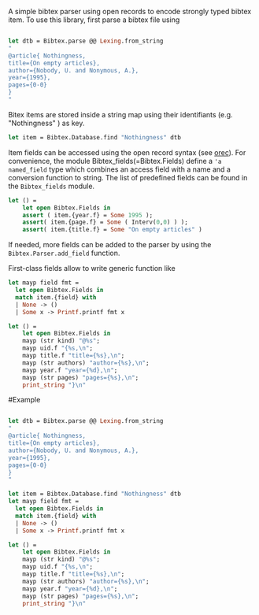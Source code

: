 A simple bibtex parser using open records to encode strongly typed bibtex item.
To use this library, first parse a bibtex file using 

```Ocaml

let dtb = Bibtex.parse @@ Lexing.from_string
"
@article{ Nothingness,
title={On empty articles},
author={Nobody, U. and Nonymous, A.},
year={1995},
pages={0-0}
}
"
```
Bitex items are stored inside a string map using their identifiants
(e.g. "Nothingness" ) as key. 
```Ocaml
let item = Bibtex.Database.find "Nothingness" dtb
```

Item fields can be accessed using the open record syntax (see [orec](https://github.com/Octachron/orec)). For convenience, the module Bibtex_fields(=Bibtex.Fields) define a `'a named_field` type which combines an access field with a name and a conversion function to string. The list of predefined fields can be found in the `Bibtex_fields` module.   

```Ocaml
let () =
    let open Bibtex.Fields in
    assert ( item.{year.f} = Some 1995 );
    assert( item.{page.f} = Some ( Interv(0,0) ) );
    assert( item.{title.f} = Some "On empty articles" )

```

If needed, more fields can be added to the parser by using the `Bibtex.Parser.add_field` function. 

First-class fields allow to write generic function like
```Ocaml
let mayp field fmt =
  let open Bibtex.Fields in
  match item.{field} with
  | None -> ()
  | Some x -> Printf.printf fmt x  

let () =
    let open Bibtex.Fields in
    mayp (str kind) "@%s";
    mayp uid.f "{%s,\n";
    mayp title.f "title={%s},\n";
    mayp (str authors) "author={%s},\n";
    mayp year.f "year={%d},\n";
    mayp (str pages) "pages={%s},\n";
    print_string "}\n"

```



#Example
```Ocaml

let dtb = Bibtex.parse @@ Lexing.from_string
"
@article{ Nothingness,
title={On empty articles},
author={Nobody, U. and Nonymous, A.},
year={1995},
pages={0-0}
}
"

let item = Bibtex.Database.find "Nothingness" dtb
let mayp field fmt =
  let open Bibtex.Fields in
  match item.{field} with
  | None -> ()
  | Some x -> Printf.printf fmt x  

let () =
    let open Bibtex.Fields in
    mayp (str kind) "@%s";
    mayp uid.f "{%s,\n";
    mayp title.f "title={%s},\n";
    mayp (str authors) "author={%s},\n";
    mayp year.f "year={%d},\n";
    mayp (str pages) "pages={%s},\n";
    print_string "}\n"

```
